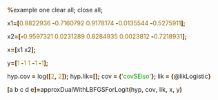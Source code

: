 <B><FONT COLOR="#663300">%</FONT></B>example one
clear all<B><FONT COLOR="#663300">;</FONT></B> close all<B><FONT COLOR="#663300">;</FONT></B>

x1<B><FONT COLOR="#663300">=[</FONT></B><FONT COLOR="#996600">0.8822936</FONT><B><FONT COLOR="#663300">
-</FONT></B><FONT COLOR="#996600">0.7160792
0.9178174</FONT><B><FONT COLOR="#663300">
-</FONT></B><FONT COLOR="#996600">0.0135544</FONT><B><FONT COLOR="#663300">
-</FONT></B><FONT COLOR="#996600">0.5275911</FONT><B><FONT COLOR="#663300">];</FONT></B>

x2<B><FONT COLOR="#663300">=[-</FONT></B><FONT COLOR="#996600">0.9597321
0.0231289
0.8284935
0.0023812</FONT><B><FONT COLOR="#663300">
-</FONT></B><FONT COLOR="#996600">0.7218931</FONT><B><FONT COLOR="#663300">];</FONT></B>

x<B><FONT COLOR="#663300">=[</FONT></B>x1 x2<B><FONT COLOR="#663300">];</FONT></B>

y<B><FONT COLOR="#663300">=[</FONT></B><FONT COLOR="#999900">1</FONT><B><FONT COLOR="#663300">
-</FONT></B><FONT COLOR="#999900">1
1</FONT><B><FONT COLOR="#663300">
-</FONT></B><FONT COLOR="#999900">1</FONT><B><FONT COLOR="#663300">
-</FONT></B><FONT COLOR="#999900">1</FONT><B><FONT COLOR="#663300">];</FONT></B>

hyp<B><FONT COLOR="#663300">.</FONT></B>cov<B><FONT COLOR="#663300"> =</FONT></B> log<B><FONT COLOR="#663300">([</FONT></B><FONT COLOR="#999900">2</FONT><B><FONT COLOR="#663300">,</FONT></B><FONT COLOR="#999900"> 2</FONT><B><FONT COLOR="#663300">]);</FONT></B>
hyp<B><FONT COLOR="#663300">.</FONT></B>lik<B><FONT COLOR="#663300">=[];</FONT></B>
cov<B><FONT COLOR="#663300"> = {</FONT></B><FONT COLOR="#009900">'covSEiso'</FONT><B><FONT COLOR="#663300">};</FONT></B>
lik<B><FONT COLOR="#663300"> = {</FONT></B>@likLogistic<B><FONT COLOR="#663300">}

[</FONT></B>a b c d e<B><FONT COLOR="#663300">]=</FONT></B>approxDualWithLBFGSForLogit<B><FONT COLOR="#663300">(</FONT></B>hyp<B><FONT COLOR="#663300">,</FONT></B> cov<B><FONT COLOR="#663300">,</FONT></B> lik<B><FONT COLOR="#663300">,</FONT></B> x<B><FONT COLOR="#663300">,</FONT></B> y<B><FONT COLOR="#663300">)</FONT></B>
